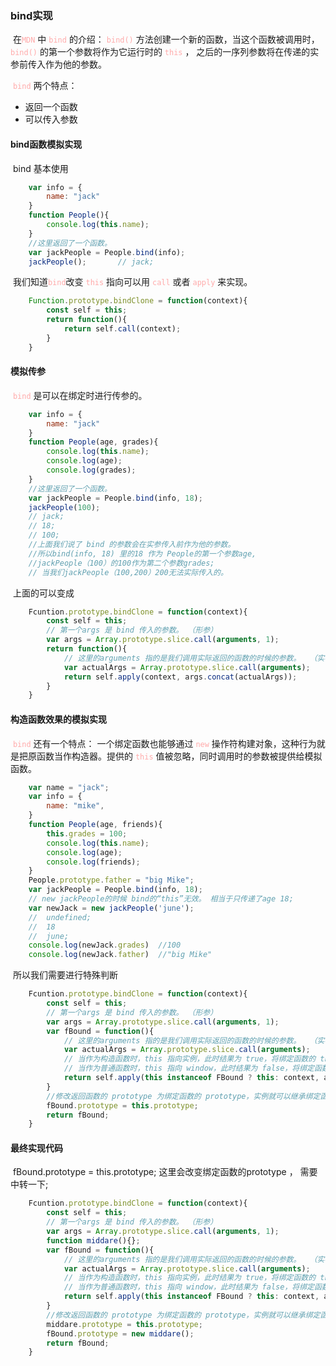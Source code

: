 ### bind实现

​		在<font color="#FAA">`MDN`</font> 中 <font color="#FAA">`bind`</font> 的介绍： <font color="#FAA">`bind()`</font> 方法创建一个新的函数，当这个函数被调用时， <font color="#FAA">`bind()`</font> 的第一个参数将作为它运行时的 <font color="#FAA">`this`</font> ， 之后的一序列参数将在传递的实参前传入作为他的参数。

​		<font color="#FAA">`bind`</font> 两个特点：

+ 返回一个函数
+ 可以传入参数



#### bind函数模拟实现

​		bind 基本使用

```javascript
	var info = {
        name: "jack"
    }
    function People(){
        console.log(this.name);
    }
	//这里返回了一个函数。
	var jackPeople = People.bind(info);
	jackPeople();		// jack;
```



​		我们知道<font color="#FAA">`bind`</font>改变 <font color="#FAA">`this`</font> 指向可以用 <font color="#FAA">`call`</font> 或者 <font color="#FAA">`apply`</font> 来实现。

```javascript
	Function.prototype.bindClone = function(context){
        const self = this;
        return function(){
            return self.call(context);
        }
    }
```

#### 模拟传参

​		<font color="#FAA">`bind`</font> 是可以在绑定时进行传参的。

```javascript
	var info = {
        name: "jack"
    }
    function People(age, grades){
        console.log(this.name);
        console.log(age);
        console.log(grades);
    }
	//这里返回了一个函数。
	var jackPeople = People.bind(info, 18);
	jackPeople(100);		
	// jack;
	// 18;	
	// 100;			
	//上面我们说了 bind 的参数会在实参传入前作为他的参数。
	//所以bind(info, 18) 里的18 作为 People的第一个参数age, 
	//jackPeople（100）的100作为第二个参数grades;
	// 当我们jackPeople（100,200）200无法实际传入的。
```

​		上面的可以变成

```javascript
	Fcuntion.prototype.bindClone = function(context){
        const self = this;
        // 第一个args 是 bind 传入的参数。 （形参）
        var args = Array.prototype.slice.call(arguments, 1);
        return function(){
            // 这里的arguments 指的是我们调用实际返回的函数的时候的参数。  （实参）
            var actualArgs = Array.prototype.slice.call(arguments);
            return self.apply(context, args.concat(actualArgs));
        }
    }
```

#### 构造函数效果的模拟实现

​		<font color="#FAA">`bind`</font> 还有一个特点： 一个绑定函数也能够通过 <font color="#FAA">`new`</font> 操作符构建对象，这种行为就是把原函数当作构造器。提供的 <font color="#FAA">`this`</font> 值被忽略，同时调用时的参数被提供给模拟函数。

```javascript
	var name = "jack";
	var info = {
        name: "mike",
    }
    function People(age, friends){
        this.grades = 100;
		console.log(this.name);
        console.log(age);
        console.log(friends);
    }
	People.prototype.father = "big Mike";
	var jackPeople = People.bind(info, 18);
	// new jackPeople的时候 bind的“this”无效。 相当于只传递了age 18;
	var newJack = new jackPeople('june');
	//	undefined;
	//	18
	//	june;
	console.log(newJack.grades)	 //100
	console.log(newJack.father)	 //"big Mike"
```

​		所以我们需要进行特殊判断

```javascript
	Fcuntion.prototype.bindClone = function(context){
        const self = this;
        // 第一个args 是 bind 传入的参数。 （形参）
        var args = Array.prototype.slice.call(arguments, 1);
        var fBound = function(){
            // 这里的arguments 指的是我们调用实际返回的函数的时候的参数。  （实参）
            var actualArgs = Array.prototype.slice.call(arguments);
            // 当作为构造函数时，this 指向实例，此时结果为 true，将绑定函数的 this 指向该实例，可以让实例获得来自绑定函数的值
        	// 当作为普通函数时，this 指向 window，此时结果为 false，将绑定函数的 this 指向 context
            return self.apply(this instanceof FBound ? this: context, args.concat(actualArgs));
        }
        //修改返回函数的 prototype 为绑定函数的 prototype，实例就可以继承绑定函数的原型中的值
        fBound.prototype = this.prototype;
        return fBound;
    }
```

#### 最终实现代码

​		fBound.prototype  = this.prototype;	这里会改变绑定函数的prototype ， 需要中转一下;

```javascript
	Fcuntion.prototype.bindClone = function(context){
        const self = this;
        // 第一个args 是 bind 传入的参数。 （形参）
        var args = Array.prototype.slice.call(arguments, 1);
        function middare(){};
        var fBound = function(){
            // 这里的arguments 指的是我们调用实际返回的函数的时候的参数。  （实参）
            var actualArgs = Array.prototype.slice.call(arguments);
            // 当作为构造函数时，this 指向实例，此时结果为 true，将绑定函数的 this 指向该实例，可以让实例获得来自绑定函数的值
        	// 当作为普通函数时，this 指向 window，此时结果为 false，将绑定函数的 this 指向 context
            return self.apply(this instanceof FBound ? this: context, args.concat(actualArgs));
        }
        //修改返回函数的 prototype 为绑定函数的 prototype，实例就可以继承绑定函数的原型中的值
        middare.prototype = this.prototype;
        fBound.prototype = new middare();
        return fBound;
    }	
```

